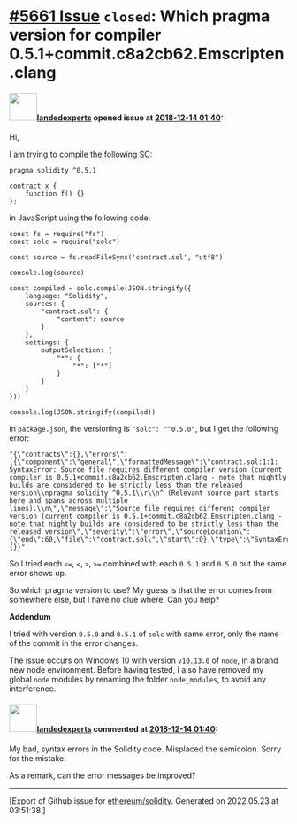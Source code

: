 # [\#5661 Issue](https://github.com/ethereum/solidity/issues/5661) `closed`: Which pragma version for compiler 0.5.1+commit.c8a2cb62.Emscripten.clang

#### <img src="https://avatars.githubusercontent.com/u/32337870?v=4" width="50">[landedexperts](https://github.com/landedexperts) opened issue at [2018-12-14 01:40](https://github.com/ethereum/solidity/issues/5661):

Hi,

I am trying to compile the following SC:
```
pragma solidity ^0.5.1

contract x {
	function f() {}
};
```
in JavaScript using the following code:
```
const fs = require("fs")
const solc = require("solc")

const source = fs.readFileSync('contract.sol', "utf8")

console.log(source)

const compiled = solc.compile(JSON.stringify({
	language: "Solidity",
	sources: {
		"contract.sol": {
			"content": source
		}
	},
	settings: {
		outputSelection: {
			"*": {
				"*": ["*"]
			}
		}
	}
}))

console.log(JSON.stringify(compiled))
```
in `package.json`, the versioning is `"solc": "^0.5.0"`, but I get the following error:
```
"{\"contracts\":{},\"errors\":[{\"component\":\"general\",\"formattedMessage\":\"contract.sol:1:1: SyntaxError: Source file requires different compiler version (current compiler is 0.5.1+commit.c8a2cb62.Emscripten.clang - note that nightly builds are considered to be strictly less than the released version\\npragma solidity ^0.5.1\\r\\n^ (Relevant source part starts here and spans across multiple
lines).\\n\",\"message\":\"Source file requires different compiler version (current compiler is 0.5.1+commit.c8a2cb62.Emscripten.clang - note that nightly builds are considered to be strictly less than the released version\",\"severity\":\"error\",\"sourceLocation\":{\"end\":60,\"file\":\"contract.sol\",\"start\":0},\"type\":\"SyntaxError\"}],\"sources\":{}}"
```

So I tried each `<=`, `<`, `>`, `>=` combined with each `0.5.1` and `0.5.0` but the same error shows up.

So which pragma version to use?
My guess is that the error comes from somewhere else, but I have no clue where.
Can you help?

**Addendum**

I tried with version `0.5.0` and `0.5.1` of `solc` with same error, only the name of the commit in the error changes.

The issue occurs on Windows 10 with version `v10.13.0` of `node`, in a brand new node environment. Before having tested, I also have removed my global `node` modules by renaming the folder `node_modules`, to avoid any interference.


#### <img src="https://avatars.githubusercontent.com/u/32337870?v=4" width="50">[landedexperts](https://github.com/landedexperts) commented at [2018-12-14 01:40](https://github.com/ethereum/solidity/issues/5661#issuecomment-447407589):

My bad, syntax errors in the Solidity code. Misplaced the semicolon. Sorry for the mistake.

As a remark, can the error messages be improved?


-------------------------------------------------------------------------------



[Export of Github issue for [ethereum/solidity](https://github.com/ethereum/solidity). Generated on 2022.05.23 at 03:51:38.]
